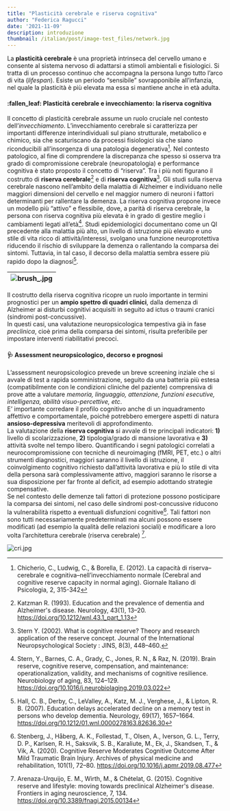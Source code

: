```yaml
---
title: "Plasticità cerebrale e riserva cognitiva"
author: "Federica Ragucci"
date: '2021-11-09'
description: introduzione
thumbnail: /italian/post/image-test_files/network.jpg
---
```


La **plasticità cerebrale** è una proprietà intrinseca del cervello umano e consente al sistema nervoso di adattarsi a stimoli ambientali e fisiologici. Si tratta di un processo continuo che accompagna la persona lungo tutto l’arco di vita (_lifespan_). Esiste un periodo “sensibile” sovrapponibile all’infanzia, nel quale la plasticità è più elevata ma essa si mantiene anche in età adulta.

<h4>:fallen_leaf: Plasticità cerebrale e invecchiamento: la riserva cognitiva </h4>

Il concetto di plasticità cerebrale assume un ruolo cruciale nel contesto dell’_invecchiamento_.
L’invecchiamento cerebrale si caratterizza per importanti differenze interindividuali sul piano strutturale, metabolico e chimico, sia che scaturiscano da processi fisiologici sia che siano riconducibili all’insorgenza di una patologia degenerativa[^1]. Nel contesto patologico, al fine di comprendere la discrepanza che spesso si osserva tra grado di compromissione cerebrale (neuropatologia) e performance cognitiva è stato proposto il concetto di “riserva”. Tra i più noti figurano il costrutto di **riserva cerebrale**[^2] e di **riserva cognitiva**[^3]. Gli studi sulla riserva cerebrale nascono nell’ambito della malattia di Alzheimer e individuano nelle maggiori dimensioni del cervello e nel maggior numero di neuroni i fattori determinanti per rallentare la demenza. La riserva cognitiva propone invece un modello più “attivo” e flessibile, dove, a parità di riserva cerebrale, la persona con riserva cognitiva più elevata è in grado di gestire meglio i cambiamenti legati all’età[^4]. Studi epidemiologici documentano come un QI precedente alla malattia più alto, un livello di istruzione più elevato e uno stile di vita ricco di attività/interessi, svolgano una funzione neuroprotettiva riducendo il rischio di sviluppare la demenza o rallentando la comparsa dei sintomi. Tuttavia, in tal caso, il decorso della malattia sembra essere più rapido dopo la diagnosi[^5].

| ![brush_.jpg](/italian/post/image-test_files/plasticity.jpg) | 
|:--:| 

Il costrutto della riserva cognitiva ricopre un ruolo importante in termini prognostici per un **ampio spettro di quadri clinici**, dalla demenza di Alzheimer ai disturbi cognitivi acquisiti in seguito ad ictus o traumi cranici (sindromi post-concussive).  
In questi casi, una valutazione neuropsicologica tempestiva già in fase _preclinica_, cioè prima della comparsa dei sintomi, risulta preferibile per impostare interventi riabilitativi precoci.

<h4> 🩺 Assessment neuropsicologico, decorso e prognosi </h4>

L’assessment neuropsicologico prevede un breve screening inziale che si avvale di test a rapida somministrazione, seguito da una batteria più estesa (compatibilmente con le condizioni cliniche del paziente) comprensiva di prove atte a valutare _memoria, linguaggio, attenzione, funzioni esecutive, intelligenza, abilità visuo-percettive, etc_.  
E’ importante corredare il profilo cognitivo anche di un inquadramento affettivo e comportamentale, poiché potrebbero emergere aspetti di natura **ansioso-depressiva** meritevoli di approfondimento.  
La valutazione della **riserva cognitiva** si avvale di tre principali indicatori: **1)** livello di scolarizzazione, **2)** tipologia/grado di mansione lavorativa e **3)** attività svolte nel tempo libero. Quantificando i segni patologici correlati a neurocompromissione con tecniche di neuroimaging (fMRI, PET, etc.) o altri strumenti diagnostici, maggiori saranno il livello di istruzione, il coinvolgimento cognitivo richiesto dall’attività lavorativa e più lo stile di vita della persona sarà complessivamente attivo, maggiori saranno le risorse a sua disposizione per far fronte al deficit, ad esempio adottando strategie compensative.  
Se nel contesto delle demenze tali fattori di protezione possono posticipare la comparsa dei sintomi, nel caso delle sindromi post-concussive riducono la vulnerabilità rispetto a eventuali disfunzioni cognitive[^6]. Tali fattori non sono tutti necessariamente predeterminati ma alcuni possono essere modificati (ad esempio la qualità delle relazioni sociali) e modificare a loro volta l’architettura cerebrale (riserva cerebrale) [^7].

![cri.jpg](/italian/post/image-test_files/cri.jpg)

[^1]:Chicherio, C., Ludwig, C., & Borella, E. (2012). La capacità di riserva–cerebrale e cognitiva–nell’invecchiamento normale (Cerebral and cognitive reserve capacity in normal aging). Giornale Italiano di Psicologia, 2, 315-342
[^2]:Katzman R. (1993). Education and the prevalence of dementia and Alzheimer's disease. Neurology, 43(1), 13–20. https://doi.org/10.1212/wnl.43.1_part_1.13
[^3]:Stern Y. (2002). What is cognitive reserve? Theory and research application of the reserve concept. Journal of the International Neuropsychological Society : JINS, 8(3), 448–460.
[^4]:Stern, Y., Barnes, C. A., Grady, C., Jones, R. N., & Raz, N. (2019). Brain reserve, cognitive reserve, compensation, and maintenance: operationalization, validity, and mechanisms of cognitive resilience. Neurobiology of aging, 83, 124–129. https://doi.org/10.1016/j.neurobiolaging.2019.03.022
[^5]:Hall, C. B., Derby, C., LeValley, A., Katz, M. J., Verghese, J., & Lipton, R. B. (2007). Education delays accelerated decline on a memory test in persons who develop dementia. Neurology, 69(17), 1657–1664. https://doi.org/10.1212/01.wnl.0000278163.82636.30
[^6]:Stenberg, J., Håberg, A. K., Follestad, T., Olsen, A., Iverson, G. L., Terry, D. P., Karlsen, R. H., Saksvik, S. B., Karaliute, M., Ek, J., Skandsen, T., & Vik, A. (2020). Cognitive Reserve Moderates Cognitive Outcome After Mild Traumatic Brain Injury. Archives of physical medicine and rehabilitation, 101(1), 72–80. https://doi.org/10.1016/j.apmr.2019.08.477
[^7]:Arenaza-Urquijo, E. M., Wirth, M., & Chételat, G. (2015). Cognitive reserve and lifestyle: moving towards preclinical Alzheimer's disease. Frontiers in aging neuroscience, 7, 134. https://doi.org/10.3389/fnagi.2015.00134
